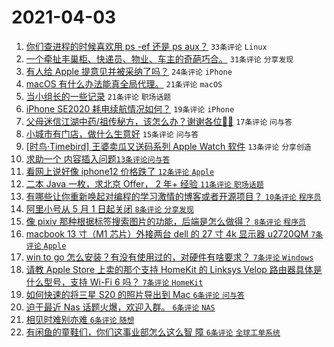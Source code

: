 # 2021-04-03

1. [你们查进程的时候喜欢用 ps -ef 还是 ps aux？](https://www.v2ex.com/t/767746) `33条评论` `Linux`
1. [一个牵扯丰巢柜、快递员、物业、车主的奇葩巧合。](https://www.v2ex.com/t/767741) `31条评论` `分享发现`
1. [有人给 Apple 提意见并被采纳了吗？](https://www.v2ex.com/t/767750) `24条评论` `iPhone`
1. [macOS 有什么办法能真全局代理。](https://www.v2ex.com/t/767745) `21条评论` `macOS`
1. [当小组长的一些记录](https://www.v2ex.com/t/767732) `21条评论` `职场话题`
1. [iPhone SE2020 耗电续航情况如何？](https://www.v2ex.com/t/767729) `19条评论` `iPhone`
1. [父母迷信江湖中药/祖传秘方，该怎么办？谢谢各位🙏🙏](https://www.v2ex.com/t/767770) `17条评论` `问与答`
1. [小城市有门店，做什么生意好](https://www.v2ex.com/t/767767) `15条评论` `问与答`
1. [[时鸟·Timebird] 王婆卖瓜又送码系列 Apple Watch 软件](https://www.v2ex.com/t/767788) `13条评论` `分享创造`
1. [求助一个 <table> 内容插入问题](https://www.v2ex.com/t/767758) `13条评论` `问与答`
1. [看网上说好像 iphone12 价格跌了](https://www.v2ex.com/t/767751) `12条评论` `Apple`
1. [二本 Java 一枚，求北京 Offer， 2 年+ 经验](https://www.v2ex.com/t/767735) `11条评论` `职场话题`
1. [有哪些让你重新唤起对编程的学习激情的博客或者开源项目？](https://www.v2ex.com/t/767763) `10条评论` `程序员`
1. [阿里小号从 5 月 1 日起关闭](https://www.v2ex.com/t/767780) `8条评论` `分享发现`
1. [像 pixiv 那种根据标签搜索图片的功能，后端是怎么做得？](https://www.v2ex.com/t/767754) `8条评论` `程序员`
1. [macbook 13 寸（M1 芯片）外接两台 dell 的 27 寸 4k 显示器 u2720QM](https://www.v2ex.com/t/767784) `7条评论` `Apple`
1. [win to go 怎么安装？有没有使用过的，对硬件有啥要求？](https://www.v2ex.com/t/767773) `7条评论` `Windows`
1. [请教 Apple Store 上卖的那个支持 HomeKit 的 Linksys Velop 路由器具体是什么型号，支持 Wi-Fi 6 吗？](https://www.v2ex.com/t/767768) `7条评论` `HomeKit`
1. [如何快速的将三星 S20 的照片导出到 Mac](https://www.v2ex.com/t/767779) `6条评论` `问与答`
1. [迫于最近 Nas 话题火爆，欢迎入群。](https://www.v2ex.com/t/767760) `6条评论` `NAS`
1. [相见时难别亦难](https://www.v2ex.com/t/767759) `6条评论` `随想`
1. [有闲鱼的童鞋们，你们这事业部怎么这么智 障](https://www.v2ex.com/t/767749) `6条评论` `全球工单系统`
